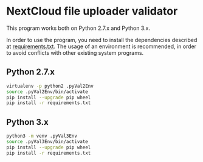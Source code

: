 # NextCloud file uploader validator

This program works both on Python 2.7.x and Python 3.x.

In order to use the program, you need to install the dependencies described at [requirements.txt](requirements.txt). The usage of an environment is recommended, in order to avoid conflicts with other existing system programs.

## Python 2.7.x
```bash
virtualenv -p python2 .pyVal2Env
source .pyVal2Env/bin/activate
pip install --upgrade pip wheel
pip install -r requirements.txt
```

## Python 3.x
```bash
python3 -m venv .pyVal3Env
source .pyVal3Env/bin/activate
pip install --upgrade pip wheel
pip install -r requirements.txt
```
